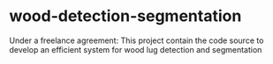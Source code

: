 # wood-detection-segmentation
Under a freelance agreement: This project contain the code source to develop an efficient system for wood lug detection and segmentation
